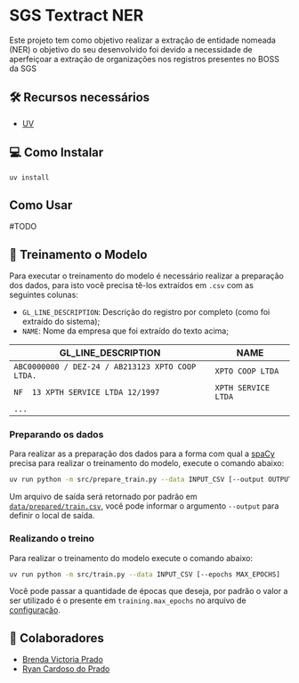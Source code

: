 # SGS Textract NER

Este projeto tem como objetivo realizar a extração de entidade nomeada (NER)
o objetivo do seu desenvolvido foi devido a necessidade de aperfeiçoar a extração de organizações nos registros presentes no BOSS da SGS

## 🛠️ Recursos necessários

* [UV](https://docs.astral.sh/uv/)

## 💻 Como Instalar
```sh
uv install
```

## Como Usar

#TODO

## 🤖 Treinamento o Modelo
Para executar o treinamento do modelo é necessário realizar a preparação dos dados, para isto você precisa tê-los extraídos em `.csv` com as seguintes colunas:
* `GL_LINE_DESCRIPTION`: Descrição do registro por completo (como foi extraído do sistema);
* `NAME`: Nome da empresa que foi extraído do texto acima;

| GL_LINE_DESCRIPTION                              | NAME                |
| ------------------------------------------------ | ------------------- |
| `ABC0000000 / DEZ-24 / AB213123 XPTO COOP LTDA.` | `XPTO COOP LTDA`    |
| `NF  13 XPTH SERVICE LTDA 12/1997`               | `XPTH SERVICE LTDA` |
| `...`                                            |                     |

### Preparando os dados
Para realizar as a preparação dos dados para a forma com qual a [spaCy](https://spacy.io) precisa para realizar o treinamento do modelo, execute o comando abaixo:
```sh
uv run python -m src/prepare_train.py --data INPUT_CSV [--output OUTPUT_CSV]
```
Um arquivo de saída será retornado por padrão em [`data/prepared/train.csv`](./data/prepared/train.csv), você pode informar o argumento `--output` para definir o local de saída.

### Realizando o treino
Para realizar o treinamento do modelo execute o comando abaixo:
```sh
uv run python -m src/train.py --data INPUT_CSV [--epochs MAX_EPOCHS]
```
Você pode passar a quantidade de épocas que deseja, por padrão o valor a ser utilizado é o presente em `training.max_epochs` no arquivo de [configuração](./config.cfg).

## 🎉 Colaboradores
- [Brenda Victoria Prado](https://www.linkedin.com/in/brenda-victoria-prado/)
- [Ryan Cardoso do Prado](https://www.linkedin.com/in/ryan-cardoso-do-prado-17879819b/)